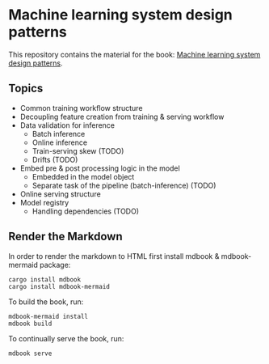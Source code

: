 # Machine learning system design patterns

This repository contains the material for the book: [Machine learning system design patterns](https://mrparosk.github.io/).

## Topics

- Common training workflow structure
- Decoupling feature creation from training & serving workflow
- Data validation for inference
    - Batch inference
    - Online inference
    - Train-serving skew (TODO)
    - Drifts (TODO)
- Embed pre & post processing logic in the model
    - Embedded in the model object
    - Separate task of the pipeline (batch-inference) (TODO)
- Online serving structure
- Model registry
    - Handling dependencies (TODO)

## Render the Markdown

In order to render the markdown to HTML first install mdbook & mdbook-mermaid package:

```console
cargo install mdbook
cargo install mdbook-mermaid
```

To build the book, run:

```console
mdbook-mermaid install
mdbook build
```

To continually serve the book, run:

```console
mdbook serve
```
